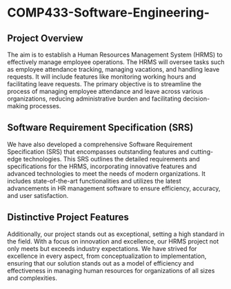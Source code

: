 # COMP433-Software-Engineering-

## Project Overview
The aim is to establish a Human Resources Management System (HRMS) to effectively manage employee operations. The HRMS will oversee tasks such as employee attendance tracking, managing vacations, and handling leave requests. It will include features like monitoring working hours and facilitating leave requests. The primary objective is to streamline the process of managing employee attendance and leave across various organizations, reducing administrative burden and facilitating decision-making processes.

## Software Requirement Specification (SRS)
We have also developed a comprehensive Software Requirement Specification (SRS) that encompasses outstanding features and cutting-edge technologies. This SRS outlines the detailed requirements and specifications for the HRMS, incorporating innovative features and advanced technologies to meet the needs of modern organizations. It includes state-of-the-art functionalities and utilizes the latest advancements in HR management software to ensure efficiency, accuracy, and user satisfaction.

## Distinctive Project Features
Additionally, our project stands out as exceptional, setting a high standard in the field. With a focus on innovation and excellence, our HRMS project not only meets but exceeds industry expectations. We have strived for excellence in every aspect, from conceptualization to implementation, ensuring that our solution stands out as a model of efficiency and effectiveness in managing human resources for organizations of all sizes and complexities.







